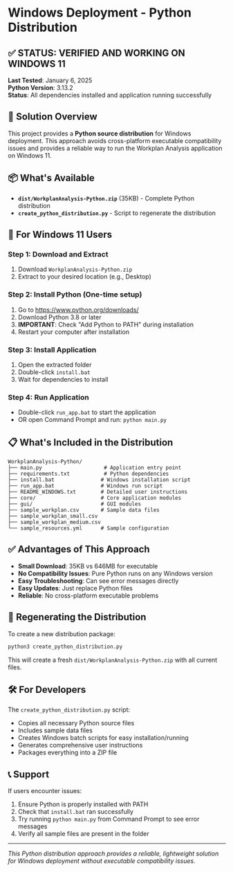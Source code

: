 # Windows Deployment - Python Distribution

## ✅ STATUS: VERIFIED AND WORKING ON WINDOWS 11

**Last Tested**: January 6, 2025  
**Python Version**: 3.13.2  
**Status**: All dependencies installed and application running successfully

## 🎯 Solution Overview

This project provides a **Python source distribution** for Windows deployment. This approach avoids cross-platform executable compatibility issues and provides a reliable way to run the Workplan Analysis application on Windows 11.

## 📦 What's Available

- **`dist/WorkplanAnalysis-Python.zip`** (35KB) - Complete Python distribution
- **`create_python_distribution.py`** - Script to regenerate the distribution

## 🚀 For Windows 11 Users

### Step 1: Download and Extract
1. Download `WorkplanAnalysis-Python.zip`
2. Extract to your desired location (e.g., Desktop)

### Step 2: Install Python (One-time setup)
1. Go to https://www.python.org/downloads/
2. Download Python 3.8 or later
3. **IMPORTANT**: Check "Add Python to PATH" during installation
4. Restart your computer after installation

### Step 3: Install Application
1. Open the extracted folder
2. Double-click `install.bat`
3. Wait for dependencies to install

### Step 4: Run Application
- Double-click `run_app.bat` to start the application
- OR open Command Prompt and run: `python main.py`

## 📋 What's Included in the Distribution

```
WorkplanAnalysis-Python/
├── main.py                    # Application entry point
├── requirements.txt           # Python dependencies
├── install.bat               # Windows installation script
├── run_app.bat               # Windows run script
├── README_WINDOWS.txt        # Detailed user instructions
├── core/                     # Core application modules
├── gui/                      # GUI modules
├── sample_workplan.csv       # Sample data files
├── sample_workplan_small.csv
├── sample_workplan_medium.csv
└── sample_resources.yml      # Sample configuration
```

## ✅ Advantages of This Approach

- **Small Download**: 35KB vs 646MB for executable
- **No Compatibility Issues**: Pure Python runs on any Windows version
- **Easy Troubleshooting**: Can see error messages directly
- **Easy Updates**: Just replace Python files
- **Reliable**: No cross-platform executable problems

## 🔄 Regenerating the Distribution

To create a new distribution package:

```bash
python3 create_python_distribution.py
```

This will create a fresh `dist/WorkplanAnalysis-Python.zip` with all current files.

## 🛠️ For Developers

The `create_python_distribution.py` script:
- Copies all necessary Python source files
- Includes sample data files
- Creates Windows batch scripts for easy installation/running
- Generates comprehensive user instructions
- Packages everything into a ZIP file

## 📞 Support

If users encounter issues:
1. Ensure Python is properly installed with PATH
2. Check that `install.bat` ran successfully
3. Try running `python main.py` from Command Prompt to see error messages
4. Verify all sample files are present in the folder

---

*This Python distribution approach provides a reliable, lightweight solution for Windows deployment without executable compatibility issues.*
